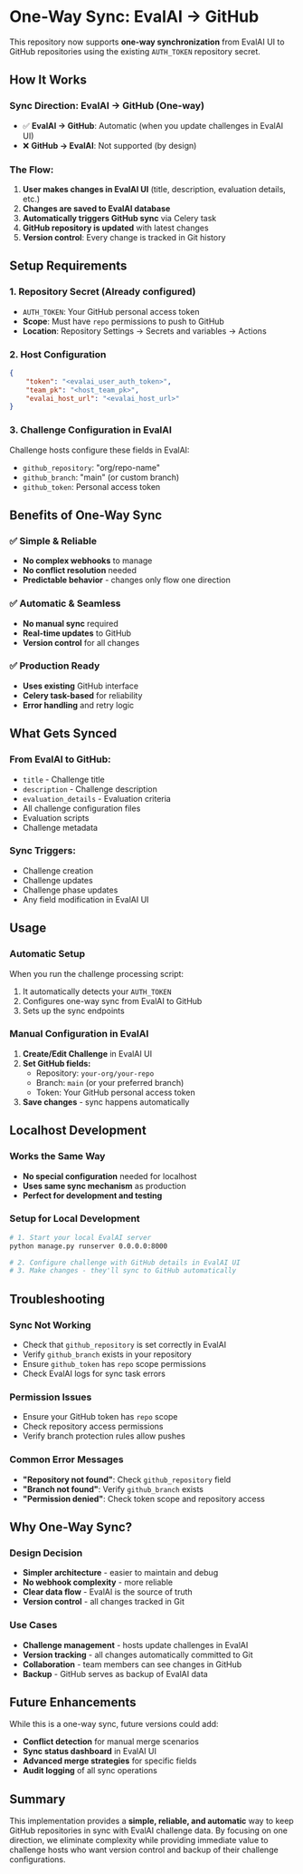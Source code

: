 # One-Way Sync: EvalAI → GitHub

This repository now supports **one-way synchronization** from EvalAI UI to GitHub repositories using the existing `AUTH_TOKEN` repository secret.

## How It Works

### **Sync Direction: EvalAI → GitHub (One-way)**
- ✅ **EvalAI → GitHub**: Automatic (when you update challenges in EvalAI UI)
- ❌ **GitHub → EvalAI**: Not supported (by design)

### **The Flow:**
1. **User makes changes in EvalAI UI** (title, description, evaluation details, etc.)
2. **Changes are saved to EvalAI database**
3. **Automatically triggers GitHub sync** via Celery task
4. **GitHub repository is updated** with latest changes
5. **Version control**: Every change is tracked in Git history

## Setup Requirements

### **1. Repository Secret (Already configured)**
- `AUTH_TOKEN`: Your GitHub personal access token
- **Scope**: Must have `repo` permissions to push to GitHub
- **Location**: Repository Settings → Secrets and variables → Actions

### **2. Host Configuration**
```json
{
    "token": "<evalai_user_auth_token>",
    "team_pk": "<host_team_pk>",
    "evalai_host_url": "<evalai_host_url>"
}
```

### **3. Challenge Configuration in EvalAI**
Challenge hosts configure these fields in EvalAI:
- `github_repository`: "org/repo-name"
- `github_branch`: "main" (or custom branch)
- `github_token`: Personal access token

## Benefits of One-Way Sync

### **✅ Simple & Reliable**
- **No complex webhooks** to manage
- **No conflict resolution** needed
- **Predictable behavior** - changes only flow one direction

### **✅ Automatic & Seamless**
- **No manual sync** required
- **Real-time updates** to GitHub
- **Version control** for all changes

### **✅ Production Ready**
- **Uses existing** GitHub interface
- **Celery task-based** for reliability
- **Error handling** and retry logic

## What Gets Synced

### **From EvalAI to GitHub:**
- `title` - Challenge title
- `description` - Challenge description
- `evaluation_details` - Evaluation criteria
- All challenge configuration files
- Evaluation scripts
- Challenge metadata

### **Sync Triggers:**
- Challenge creation
- Challenge updates
- Challenge phase updates
- Any field modification in EvalAI UI

## Usage

### **Automatic Setup**
When you run the challenge processing script:
1. It automatically detects your `AUTH_TOKEN`
2. Configures one-way sync from EvalAI to GitHub
3. Sets up the sync endpoints

### **Manual Configuration in EvalAI**
1. **Create/Edit Challenge** in EvalAI UI
2. **Set GitHub fields:**
   - Repository: `your-org/your-repo`
   - Branch: `main` (or your preferred branch)
   - Token: Your GitHub personal access token
3. **Save changes** - sync happens automatically

## Localhost Development

### **Works the Same Way**
- **No special configuration** needed for localhost
- **Uses same sync mechanism** as production
- **Perfect for development and testing**

### **Setup for Local Development**
```bash
# 1. Start your local EvalAI server
python manage.py runserver 0.0.0.0:8000

# 2. Configure challenge with GitHub details in EvalAI UI
# 3. Make changes - they'll sync to GitHub automatically
```

## Troubleshooting

### **Sync Not Working**
- Check that `github_repository` is set correctly in EvalAI
- Verify `github_branch` exists in your repository
- Ensure `github_token` has `repo` scope permissions
- Check EvalAI logs for sync task errors

### **Permission Issues**
- Ensure your GitHub token has `repo` scope
- Check repository access permissions
- Verify branch protection rules allow pushes

### **Common Error Messages**
- **"Repository not found"**: Check `github_repository` field
- **"Branch not found"**: Verify `github_branch` exists
- **"Permission denied"**: Check token scope and repository access

## Why One-Way Sync?

### **Design Decision**
- **Simpler architecture** - easier to maintain and debug
- **No webhook complexity** - more reliable
- **Clear data flow** - EvalAI is the source of truth
- **Version control** - all changes tracked in Git

### **Use Cases**
- **Challenge management** - hosts update challenges in EvalAI
- **Version tracking** - all changes automatically committed to Git
- **Collaboration** - team members can see changes in GitHub
- **Backup** - GitHub serves as backup of EvalAI data

## Future Enhancements

While this is a one-way sync, future versions could add:
- **Conflict detection** for manual merge scenarios
- **Sync status dashboard** in EvalAI UI
- **Advanced merge strategies** for specific fields
- **Audit logging** of all sync operations

## Summary

This implementation provides a **simple, reliable, and automatic** way to keep GitHub repositories in sync with EvalAI challenge data. By focusing on one direction, we eliminate complexity while providing immediate value to challenge hosts who want version control and backup of their challenge configurations.
